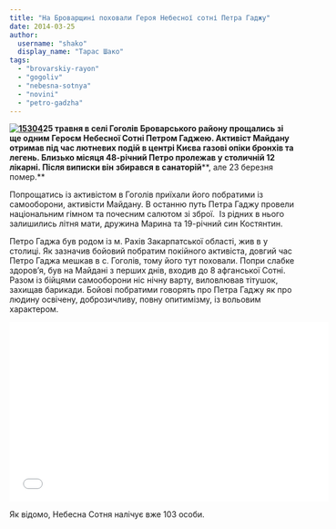```yaml
---
title: "На Броварщині поховали Героя Небесної сотні Петра Гаджу"
date: 2014-03-25
author: 
  username: "shako"
  display_name: "Тарас Шако"
tags: 
  - "brovarskiy-rayon"
  - "gogoliv"
  - "nebesna-sotnya"
  - "novini"
  - "petro-gadzha"
---
```


**[![15304](https://mpz.brovary.org/wp-content/uploads/2014/03/15304.jpg)](https://mpz.brovary.org/wp-content/uploads/2014/03/15304.jpg)25 травня в селі Гоголів Броварського району прощались зі ще одним Героєм Небесної Сотні Петром Гаджею. Активіст Майдану отримав під час лютневих подій в центрі Києва газові опіки бронхів та легень. Близько місяця 48-річний Петро пролежав у столичній 12 лікарні. Після виписки він** **збирався в санаторій****, але 23 березня помер.**

Попрощатись із активістом в Гоголів приїхали його побратими із самооборони, активісти Майдану. В останню путь Петра Гаджу провели національним гімном та почесним салютом зі зброї.  Із рідних в нього залишились літня мати, дружина Марина та 19-річний син Костянтин.

Петро Гаджа був родом із м. Рахів Закарпатської області, жив в у столиці. Як зазначив бойовий побратим покійного активіста, довгий час Петро Гаджа мешкав в с. Гоголів, тому його тут поховали. Попри слабке здоров’я, був на Майдані з перших днів, входив до 8 афганської Сотні. Разом із бійцями самооборони ніс нічну варту, виловлював тітушок, захищав барикади. Бойові побратими говорять про Петра Гаджу як про людину освічену, доброзичливу, повну опитимізму, із вольовим характером.

<iframe src="//www.youtube.com/embed/R6irGKu9rTw" height="315" width="560" allowfullscreen frameborder="0"></iframe>

Як відомо, Небесна Сотня налічує вже 103 особи.

